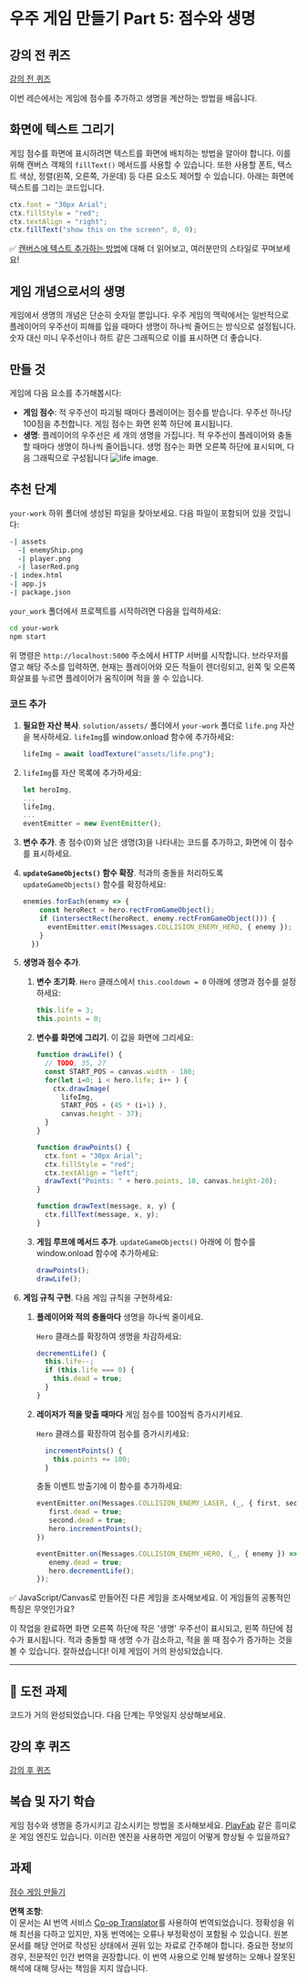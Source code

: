 <!--
CO_OP_TRANSLATOR_METADATA:
{
  "original_hash": "4e8250db84b027c9ff816b4e4c093457",
  "translation_date": "2025-08-23T22:53:15+00:00",
  "source_file": "6-space-game/5-keeping-score/README.md",
  "language_code": "ko"
}
-->
# 우주 게임 만들기 Part 5: 점수와 생명

## 강의 전 퀴즈

[강의 전 퀴즈](https://ff-quizzes.netlify.app/web/quiz/37)

이번 레슨에서는 게임에 점수를 추가하고 생명을 계산하는 방법을 배웁니다.

## 화면에 텍스트 그리기

게임 점수를 화면에 표시하려면 텍스트를 화면에 배치하는 방법을 알아야 합니다. 이를 위해 캔버스 객체의 `fillText()` 메서드를 사용할 수 있습니다. 또한 사용할 폰트, 텍스트 색상, 정렬(왼쪽, 오른쪽, 가운데) 등 다른 요소도 제어할 수 있습니다. 아래는 화면에 텍스트를 그리는 코드입니다.

```javascript
ctx.font = "30px Arial";
ctx.fillStyle = "red";
ctx.textAlign = "right";
ctx.fillText("show this on the screen", 0, 0);
```

✅ [캔버스에 텍스트 추가하는 방법](https://developer.mozilla.org/docs/Web/API/Canvas_API/Tutorial/Drawing_text)에 대해 더 읽어보고, 여러분만의 스타일로 꾸며보세요!

## 게임 개념으로서의 생명

게임에서 생명의 개념은 단순히 숫자일 뿐입니다. 우주 게임의 맥락에서는 일반적으로 플레이어의 우주선이 피해를 입을 때마다 생명이 하나씩 줄어드는 방식으로 설정됩니다. 숫자 대신 미니 우주선이나 하트 같은 그래픽으로 이를 표시하면 더 좋습니다.

## 만들 것

게임에 다음 요소를 추가해봅시다:

- **게임 점수**: 적 우주선이 파괴될 때마다 플레이어는 점수를 받습니다. 우주선 하나당 100점을 추천합니다. 게임 점수는 화면 왼쪽 하단에 표시됩니다.
- **생명**: 플레이어의 우주선은 세 개의 생명을 가집니다. 적 우주선이 플레이어와 충돌할 때마다 생명이 하나씩 줄어듭니다. 생명 점수는 화면 오른쪽 하단에 표시되며, 다음 그래픽으로 구성됩니다 ![life image](../../../../6-space-game/5-keeping-score/solution/assets/life.png).

## 추천 단계

`your-work` 하위 폴더에 생성된 파일을 찾아보세요. 다음 파일이 포함되어 있을 것입니다:

```bash
-| assets
  -| enemyShip.png
  -| player.png
  -| laserRed.png
-| index.html
-| app.js
-| package.json
```

`your_work` 폴더에서 프로젝트를 시작하려면 다음을 입력하세요:

```bash
cd your-work
npm start
```

위 명령은 `http://localhost:5000` 주소에서 HTTP 서버를 시작합니다. 브라우저를 열고 해당 주소를 입력하면, 현재는 플레이어와 모든 적들이 렌더링되고, 왼쪽 및 오른쪽 화살표를 누르면 플레이어가 움직이며 적을 쏠 수 있습니다.

### 코드 추가

1. **필요한 자산 복사**. `solution/assets/` 폴더에서 `your-work` 폴더로 `life.png` 자산을 복사하세요. `lifeImg`를 window.onload 함수에 추가하세요:

    ```javascript
    lifeImg = await loadTexture("assets/life.png");
    ```

1. `lifeImg`를 자산 목록에 추가하세요:

    ```javascript
    let heroImg,
    ...
    lifeImg,
    ...
    eventEmitter = new EventEmitter();
    ```
  
2. **변수 추가**. 총 점수(0)와 남은 생명(3)을 나타내는 코드를 추가하고, 화면에 이 점수를 표시하세요.

3. **`updateGameObjects()` 함수 확장**. 적과의 충돌을 처리하도록 `updateGameObjects()` 함수를 확장하세요:

    ```javascript
    enemies.forEach(enemy => {
        const heroRect = hero.rectFromGameObject();
        if (intersectRect(heroRect, enemy.rectFromGameObject())) {
          eventEmitter.emit(Messages.COLLISION_ENEMY_HERO, { enemy });
        }
      })
    ```

4. **생명과 점수 추가**. 
   1. **변수 초기화**. `Hero` 클래스에서 `this.cooldown = 0` 아래에 생명과 점수를 설정하세요:

        ```javascript
        this.life = 3;
        this.points = 0;
        ```

   1. **변수를 화면에 그리기**. 이 값을 화면에 그리세요:

        ```javascript
        function drawLife() {
          // TODO, 35, 27
          const START_POS = canvas.width - 180;
          for(let i=0; i < hero.life; i++ ) {
            ctx.drawImage(
              lifeImg, 
              START_POS + (45 * (i+1) ), 
              canvas.height - 37);
          }
        }
        
        function drawPoints() {
          ctx.font = "30px Arial";
          ctx.fillStyle = "red";
          ctx.textAlign = "left";
          drawText("Points: " + hero.points, 10, canvas.height-20);
        }
        
        function drawText(message, x, y) {
          ctx.fillText(message, x, y);
        }

        ```

   1. **게임 루프에 메서드 추가**. `updateGameObjects()` 아래에 이 함수를 window.onload 함수에 추가하세요:

        ```javascript
        drawPoints();
        drawLife();
        ```

1. **게임 규칙 구현**. 다음 게임 규칙을 구현하세요:

   1. **플레이어와 적의 충돌마다** 생명을 하나씩 줄이세요.
   
      `Hero` 클래스를 확장하여 생명을 차감하세요:

        ```javascript
        decrementLife() {
          this.life--;
          if (this.life === 0) {
            this.dead = true;
          }
        }
        ```

   2. **레이저가 적을 맞출 때마다** 게임 점수를 100점씩 증가시키세요.

      `Hero` 클래스를 확장하여 점수를 증가시키세요:
    
        ```javascript
          incrementPoints() {
            this.points += 100;
          }
        ```

        충돌 이벤트 방출기에 이 함수를 추가하세요:

        ```javascript
        eventEmitter.on(Messages.COLLISION_ENEMY_LASER, (_, { first, second }) => {
           first.dead = true;
           second.dead = true;
           hero.incrementPoints();
        })

        eventEmitter.on(Messages.COLLISION_ENEMY_HERO, (_, { enemy }) => {
           enemy.dead = true;
           hero.decrementLife();
        });
        ```

✅ JavaScript/Canvas로 만들어진 다른 게임을 조사해보세요. 이 게임들의 공통적인 특징은 무엇인가요?

이 작업을 완료하면 화면 오른쪽 하단에 작은 '생명' 우주선이 표시되고, 왼쪽 하단에 점수가 표시됩니다. 적과 충돌할 때 생명 수가 감소하고, 적을 쏠 때 점수가 증가하는 것을 볼 수 있습니다. 잘하셨습니다! 이제 게임이 거의 완성되었습니다.

---

## 🚀 도전 과제

코드가 거의 완성되었습니다. 다음 단계는 무엇일지 상상해보세요.

## 강의 후 퀴즈

[강의 후 퀴즈](https://ff-quizzes.netlify.app/web/quiz/38)

## 복습 및 자기 학습

게임 점수와 생명을 증가시키고 감소시키는 방법을 조사해보세요. [PlayFab](https://playfab.com) 같은 흥미로운 게임 엔진도 있습니다. 이러한 엔진을 사용하면 게임이 어떻게 향상될 수 있을까요?

## 과제

[점수 게임 만들기](assignment.md)

**면책 조항**:  
이 문서는 AI 번역 서비스 [Co-op Translator](https://github.com/Azure/co-op-translator)를 사용하여 번역되었습니다. 정확성을 위해 최선을 다하고 있지만, 자동 번역에는 오류나 부정확성이 포함될 수 있습니다. 원본 문서를 해당 언어로 작성된 상태에서 권위 있는 자료로 간주해야 합니다. 중요한 정보의 경우, 전문적인 인간 번역을 권장합니다. 이 번역 사용으로 인해 발생하는 오해나 잘못된 해석에 대해 당사는 책임을 지지 않습니다.